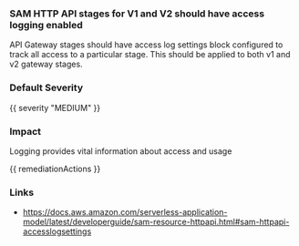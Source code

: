 
### SAM HTTP API stages for V1 and V2 should have access logging enabled

API Gateway stages should have access log settings block configured to track all access to a particular stage. This should be applied to both v1 and v2 gateway stages.

### Default Severity
{{ severity "MEDIUM" }}

### Impact
Logging provides vital information about access and usage

<!-- DO NOT CHANGE -->
{{ remediationActions }}

### Links
- https://docs.aws.amazon.com/serverless-application-model/latest/developerguide/sam-resource-httpapi.html#sam-httpapi-accesslogsettings
        